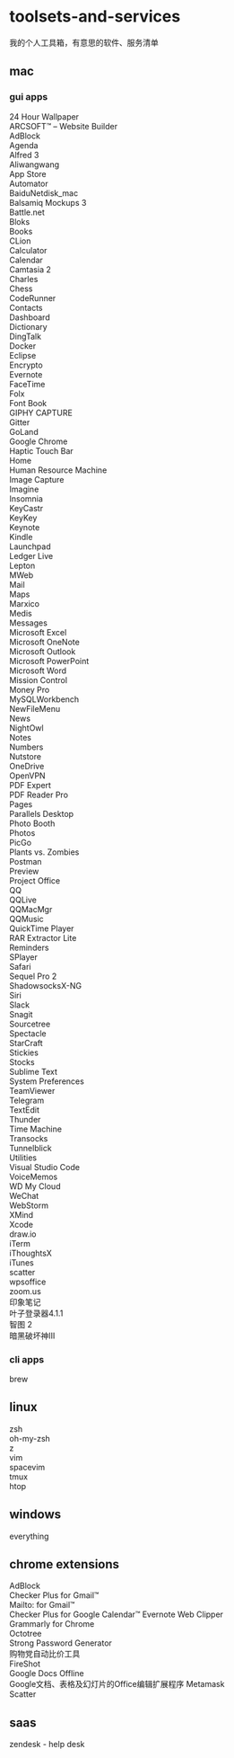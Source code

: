 # toolsets-and-services
我的个人工具箱，有意思的软件、服务清单

## mac
### gui apps
24 Hour Wallpaper  
ARCSOFT™ – Website Builder  
AdBlock  
Agenda  
Alfred 3  
Aliwangwang  
App Store  
Automator  
BaiduNetdisk_mac  
Balsamiq Mockups 3  
Battle.net  
Bloks  
Books  
CLion  
Calculator  
Calendar  
Camtasia 2  
Charles  
Chess  
CodeRunner  
Contacts  
Dashboard  
Dictionary  
DingTalk  
Docker  
Eclipse  
Encrypto  
Evernote  
FaceTime  
Folx  
Font Book  
GIPHY CAPTURE  
Gitter  
GoLand  
Google Chrome  
Haptic Touch Bar  
Home  
Human Resource Machine  
Image Capture  
Imagine  
Insomnia  
KeyCastr  
KeyKey  
Keynote  
Kindle  
Launchpad  
Ledger Live  
Lepton  
MWeb  
Mail  
Maps  
Marxico  
Medis  
Messages  
Microsoft Excel  
Microsoft OneNote  
Microsoft Outlook  
Microsoft PowerPoint  
Microsoft Word  
Mission Control  
Money Pro  
MySQLWorkbench  
NewFileMenu  
News  
NightOwl  
Notes  
Numbers  
Nutstore  
OneDrive  
OpenVPN  
PDF Expert  
PDF Reader Pro  
Pages  
Parallels Desktop  
Photo Booth  
Photos  
PicGo  
Plants vs. Zombies  
Postman  
Preview  
Project Office  
QQ  
QQLive  
QQMacMgr  
QQMusic  
QuickTime Player  
RAR Extractor Lite  
Reminders  
SPlayer  
Safari  
Sequel Pro 2  
ShadowsocksX-NG  
Siri  
Slack  
Snagit  
Sourcetree  
Spectacle  
StarCraft  
Stickies  
Stocks  
Sublime Text  
System Preferences  
TeamViewer  
Telegram  
TextEdit  
Thunder  
Time Machine  
Transocks  
Tunnelblick  
Utilities  
Visual Studio Code  
VoiceMemos  
WD My Cloud  
WeChat  
WebStorm  
XMind  
Xcode  
draw.io  
iTerm  
iThoughtsX  
iTunes  
scatter  
wpsoffice  
zoom.us  
印象笔记  
叶子登录器4.1.1  
智图 2  
暗黑破坏神III  

### cli apps
brew  

## linux
zsh  
oh-my-zsh  
z  
vim  
spacevim  
tmux  
htop  


## windows
everything  

## chrome extensions
AdBlock  
Checker Plus for Gmail™  
Mailto: for Gmail™  
Checker Plus for Google Calendar™
Evernote Web Clipper  
Grammarly for Chrome  
Octotree  
Strong Password Generator  
购物党自动比价工具  
FireShot  
Google Docs Offline  
Google文档、表格及幻灯片的Office编辑扩展程序 
Metamask  
Scatter  

## saas
zendesk - help desk  

